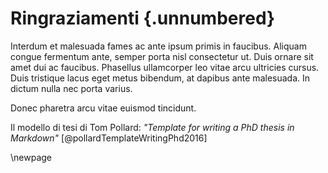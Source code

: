 # Ringraziamenti {.unnumbered}

<!-- This is for acknowledging all of the people who helped out -->

Interdum et malesuada fames ac ante ipsum primis in faucibus. Aliquam congue fermentum ante, semper porta nisl consectetur ut. Duis ornare sit amet dui ac faucibus. Phasellus ullamcorper leo vitae arcu ultricies cursus. Duis tristique lacus eget metus bibendum, at dapibus ante malesuada. In dictum nulla nec porta varius. 

Donec pharetra arcu vitae euismod tincidunt.

Il modello di tesi di Tom Pollard: _"Template for writing a PhD thesis in Markdown"_ [@pollardTemplateWritingPhd2016]

<!-- Use the \newpage command to force a new page -->

\newpage



